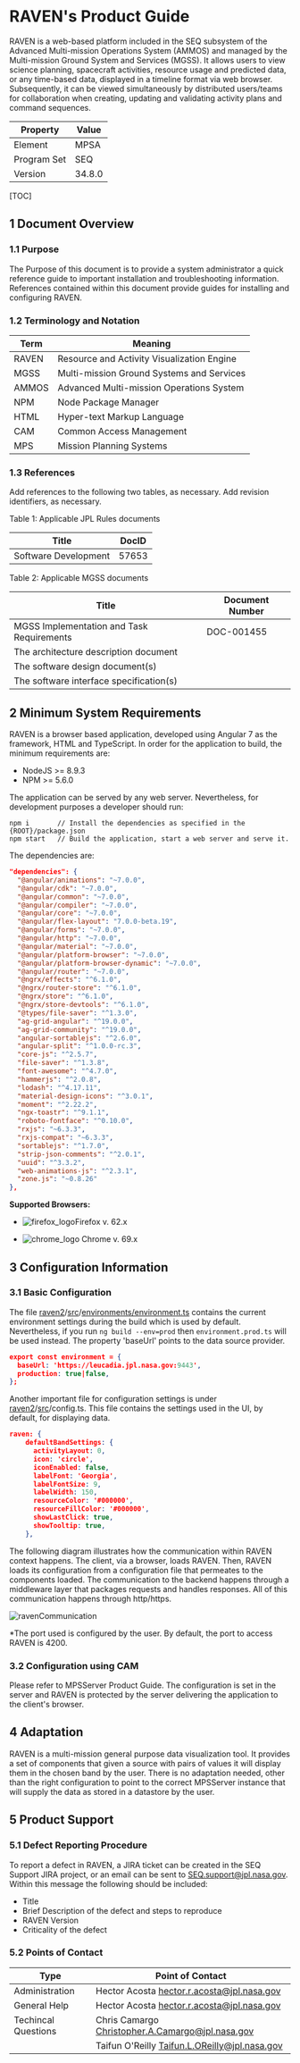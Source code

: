 # RAVEN's Product Guide

RAVEN is a web-based platform included in the SEQ subsystem of the Advanced Multi-mission Operations System (AMMOS) and managed by the Multi-mission Ground System and Services (MGSS). It allows users to view science planning, spacecraft activities, resource usage and predicted data, or any time-based data, displayed in a timeline format via web browser. Subsequently, it can be viewed simultaneously by distributed users/teams for collaboration when creating, updating and validating activity plans and command sequences.

| **Property** | **Value** |
| ------------ | --------- |
| Element      | MPSA      |
| Program Set  | SEQ       |
| Version      | 34.8.0    |



[TOC]

## 1 Document Overview

### 1.1             Purpose

The Purpose of this document is to provide a system administrator a quick reference guide to important installation and troubleshooting information. References contained within this document provide guides for installing and configuring RAVEN.

### 1.2             Terminology and Notation

| Term  | Meaning                                    |
| ----- | ------------------------------------------ |
| RAVEN | Resource and Activity Visualization Engine |
| MGSS  | Multi-mission Ground Systems and Services  |
| AMMOS | Advanced Multi-mission Operations System   |
| NPM   | Node Package Manager                       |
| HTML  | Hyper-text Markup Language                 |
| CAM   | Common Access Management                   |
| MPS   | Mission Planning Systems                   |



### 1.3             References

Add references to the following two tables, as necessary. Add revision identifiers, as necessary.

Table 1: Applicable JPL Rules documents

| Title                | DocID |
| -------------------- | ----- |
| Software Development | 57653 |

Table 2: Applicable MGSS documents

| Title                                     | Document Number |
| ----------------------------------------- | --------------- |
| MGSS Implementation and Task Requirements | DOC-001455      |
| The architecture   description document   |                 |
| The software design   document(s)         |                 |
| The software   interface specification(s) |                 |



## 2 Minimum System Requirements

RAVEN is a browser based application, developed using Angular 7 as the framework, HTML and TypeScript. In order for the application to build, the minimum requirements are:

- NodeJS >= 8.9.3
- NPM >= 5.6.0

The application can be served by any web server. Nevertheless, for development purposes a developer should run: 

```shell
npm i 		// Install the dependencies as specified in the {ROOT}/package.json
npm start	// Build the application, start a web server and serve it. 
```

The dependencies are: 

```json
"dependencies": {
  "@angular/animations": "~7.0.0",
  "@angular/cdk": "~7.0.0",
  "@angular/common": "~7.0.0",
  "@angular/compiler": "~7.0.0",
  "@angular/core": "~7.0.0",
  "@angular/flex-layout": "7.0.0-beta.19",
  "@angular/forms": "~7.0.0",
  "@angular/http": "~7.0.0",
  "@angular/material": "~7.0.0",
  "@angular/platform-browser": "~7.0.0",
  "@angular/platform-browser-dynamic": "~7.0.0",
  "@angular/router": "~7.0.0",
  "@ngrx/effects": "^6.1.0",
  "@ngrx/router-store": "^6.1.0",
  "@ngrx/store": "^6.1.0",
  "@ngrx/store-devtools": "^6.1.0",
  "@types/file-saver": "^1.3.0",
  "ag-grid-angular": "^19.0.0",
  "ag-grid-community": "^19.0.0",
  "angular-sortablejs": "^2.6.0",
  "angular-split": "^1.0.0-rc.3",
  "core-js": "^2.5.7",
  "file-saver": "^1.3.8",
  "font-awesome": "^4.7.0",
  "hammerjs": "^2.0.8",
  "lodash": "^4.17.11",
  "material-design-icons": "^3.0.1",
  "moment": "^2.22.2",
  "ngx-toastr": "^9.1.1",
  "roboto-fontface": "^0.10.0",
  "rxjs": "~6.3.3",
  "rxjs-compat": "~6.3.3",
  "sortablejs": "^1.7.0",
  "strip-json-comments": "^2.0.1",
  "uuid": "^3.3.2",
  "web-animations-js": "^2.3.1",
  "zone.js": "~0.8.26"
},
```



**Supported Browsers:** 

- ![firefox_logo](./images/firefox_logo.png)Firefox v. 62.x

- ![chrome_logo](./images/chrome_logo.png) Chrome v. 69.x



## 3 Configuration Information

### 3.1 Basic Configuration

The file [raven2](https://github.jpl.nasa.gov/MPS/raven2)/[src](https://github.jpl.nasa.gov/MPS/raven2/tree/develop/src)/[environments/environment.ts](https://github.jpl.nasa.gov/MPS/raven2/tree/develop/src/environments/environment.ts) contains the current environment settings during the build which is used by default. Nevertheless, if you run `ng build --env=prod` then `environment.prod.ts` will be used instead. The property 'baseUrl' points to the data source provider. 

```json
export const environment = {
  baseUrl: 'https://leucadia.jpl.nasa.gov:9443',
  production: true|false,
};
```



Another important file for configuration settings is under [raven2](https://github.jpl.nasa.gov/MPS/raven2/config.ts)/[src](https://github.jpl.nasa.gov/MPS/raven2/tree/develop/src)/config.ts. This file contains the settings used in the UI, by default, for displaying data. 

```json
raven: {
    defaultBandSettings: {
      activityLayout: 0,
      icon: 'circle',
      iconEnabled: false,
      labelFont: 'Georgia',
      labelFontSize: 9,
      labelWidth: 150,
      resourceColor: '#000000',
      resourceFillColor: '#000000',
      showLastClick: true,
      showTooltip: true,
    },
```

 

The following diagram illustrates how the communication within RAVEN context happens. The client, via a browser, loads RAVEN. Then, RAVEN loads its configuration from a configuration file that permeates to the components loaded. The communication to the backend happens through a middleware layer that packages requests and handles responses. All of this communication happens through http/https. 



![ravenCommunication](./images/ravenCommunication.png)

*The port used is configured by the user. By default, the port to access RAVEN is 4200. 



### 3.2  Configuration using CAM

Please refer to MPSServer Product Guide. The configuration is set in the server and RAVEN is protected by the server delivering the application to the client's browser. 



## 4 Adaptation

RAVEN is a multi-mission general purpose data visualization tool. It provides a set of components that given a source with pairs of values it will display them in the chosen band by the user. There is no adaptation needed, other than the right configuration to point to the correct MPSServer instance that will supply the data as stored in a datastore by the user. 



## 5 Product Support

### 5.1 Defect Reporting Procedure

To report a defect in RAVEN, a JIRA ticket can be created in the SEQ Support JIRA project, or an email can be sent to [SEQ.support@jpl.nasa.gov](mailto:SEQ.support@jpl.nasa.gov). Within this message the following should be included:

- Title
- Brief Description of the defect and steps to reproduce
- RAVEN Version
- Criticality of the defect

### 5.2 Points of Contact

| Type                | Point of Contact                                             |
| ------------------- | ------------------------------------------------------------ |
| Administration      | Hector Acosta [hector.r.acosta@jpl.nasa.gov](mailto:hector.r.acosta@jpl.nasa.gov) |
| General Help        | Hector Acosta [hector.r.acosta@jpl.nasa.gov](mailto:hector.r.acosta@jpl.nasa.gov) |
| Techincal Questions | Chris Camargo [Christopher.A.Camargo@jpl.nasa.gov](mailto:Christopher.A.Camargo@jpl.nasa.gov) |
|                     | Taifun O'Reilly [Taifun.L.OReilly@jpl.nasa.gov](mailto:Taifun.L.OReilly@jpl.nasa.gov) |
